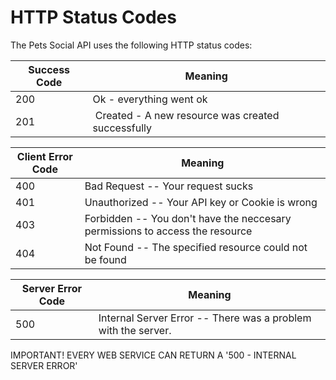 # HTTP Status Codes

The Pets Social API uses the following HTTP status codes:

Success Code | Meaning
---------- | -------
200 | Ok - everything went ok
201 | Created - A new resource was created successfully


Client Error Code | Meaning
---------- | -------
400 | Bad Request -- Your request sucks
401 | Unauthorized -- Your API key or Cookie is wrong
403 | Forbidden -- You don't have the neccesary permissions to access the resource
404 | Not Found -- The specified resource could not be found

Server Error Code | Meaning
---------- | -------
500 | Internal Server Error -- There was a problem with the server. 

<aside class="notice">
IMPORTANT! EVERY WEB SERVICE CAN RETURN A '500 - INTERNAL SERVER ERROR'
</aside>
